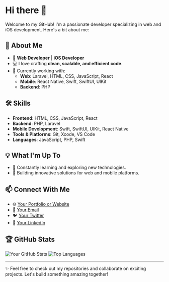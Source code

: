 # Hi there 👋

Welcome to my GitHub! I'm a passionate developer specializing in web and iOS development. Here's a bit about me:

## 🌟 About Me

- 🚀 **Web Developer** | **iOS Developer**
- 💻 I love crafting **clean, scalable, and efficient code**.
- 🔭 Currently working with:
  - **Web**: Laravel, HTML, CSS, JavaScript, React
  - **Mobile**: React Native, Swift, SwiftUI, UIKit
  - **Backend**: PHP

## 🛠️ Skills

- **Frontend**: HTML, CSS, JavaScript, React
- **Backend**: PHP, Laravel
- **Mobile Development**: Swift, SwiftUI, UIKit, React Native
- **Tools & Platforms**: Git, Xcode, VS Code
- **Languages**: JavaScript, PHP, Swift

## 💡 What I'm Up To

- 🌱 Constantly learning and exploring new technologies.
- 🔨 Building innovative solutions for web and mobile platforms.

## 📫 Connect With Me

- 🌐 [Your Portfolio or Website](#)
- 📧 [Your Email](mailto:your-email@example.com)
- 🐦 [Your Twitter](https://twitter.com/yourprofile)
- 💼 [Your LinkedIn](https://linkedin.com/in/yourprofile)

## 🏆 GitHub Stats

![Your GitHub Stats](https://github-readme-stats.vercel.app/api?username=giventusmvh&show_icons=true&theme=radical)
![Top Languages](https://github-readme-stats.vercel.app/api/top-langs/?username=giventusmvh&layout=compact&theme=radical)

---

✨ Feel free to check out my repositories and collaborate on exciting projects. Let's build something amazing together!


<!--
**giventusmvh/giventusmvh** is a ✨ _special_ ✨ repository because its `README.md` (this file) appears on your GitHub profile.

Here are some ideas to get you started:

- 🔭 I’m currently working on ...
- 🌱 I’m currently learning ...
- 👯 I’m looking to collaborate on ...
- 🤔 I’m looking for help with ...
- 💬 Ask me about ...
- 📫 How to reach me: ...
- 😄 Pronouns: ...
- ⚡ Fun fact: ...
-->

